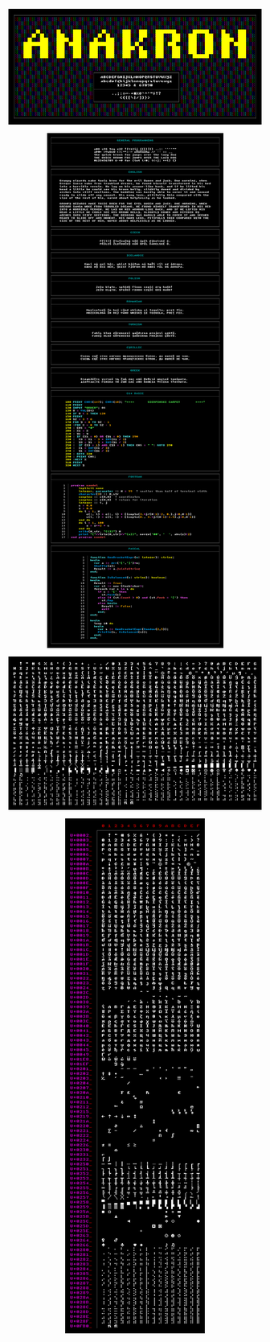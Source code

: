 <div align="center">

![anakron](img/header.png)

![anakron samples](img/sample.png)

![anakron glyphs](img/chars.png)

![anakron glyphmap](img/map.png)

</div>
